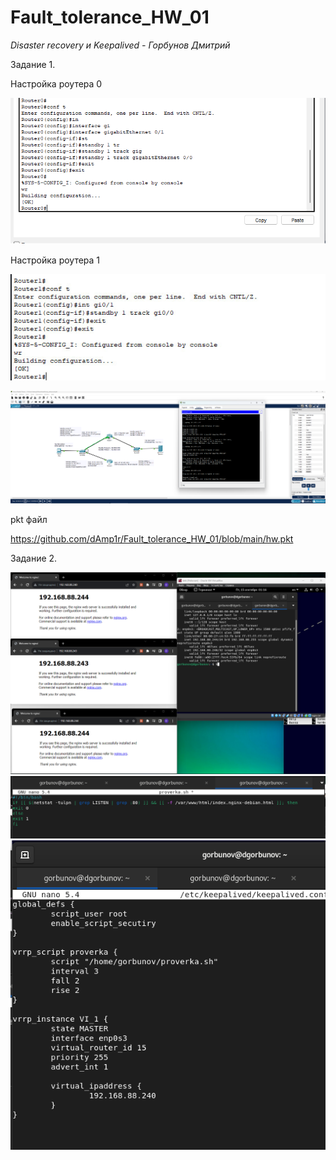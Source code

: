 # Fault_tolerance_HW_01
*Disaster recovery и Keepalived - Горбунов Дмитрий*

Задание 1.           

Настройка роутера 0

![](https://github.com/dAmp1r/Fault_tolerance_HW_01/blob/main/router%200.png)

Настройка роутера 1

![](https://github.com/dAmp1r/Fault_tolerance_HW_01/blob/main/router%201.png)

![](https://github.com/dAmp1r/Fault_tolerance_HW_01/blob/main/test.png)

pkt файл

https://github.com/dAmp1r/Fault_tolerance_HW_01/blob/main/hw.pkt

Задание 2.

![](https://github.com/dAmp1r/Fault_tolerance_HW_01/blob/main/zadanie_2.png)
![](https://github.com/dAmp1r/Fault_tolerance_HW_01/blob/main/zadanie_2-2.png)
![](https://github.com/dAmp1r/Fault_tolerance_HW_01/blob/main/zadanie_2-3.png)

